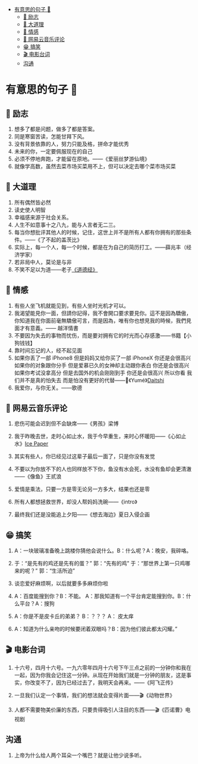 - [有意思的句子 🍊](#有意思的句子)
  - [💪 励志](#励志)
  - [🤔 大道理](#大道理)
  - [💑 情感](#情感)
  - [🎵 网易云音乐评论](#网易云音乐评论)
  - [😁 搞笑](#搞笑)
  - [🎬 电影台词](#电影台词)
  - [沟通](#沟通)

# 有意思的句子 🍊

## 💪 励志

1. 想多了都是问题，做多了都是答案。
2. 同是寒窗苦读，怎能甘拜下风。
3. 没有背景依靠的人，努力只能及格，拼命才能优秀
4. 未来的你，一定要佩服现在的自己
5. 必须不停地奔跑，才能留在原地。——《爱丽丝梦游仙境》
6. 就像学高数，虽然去菜市场买菜用不上，但可以决定去哪个菜市场买菜

## 🤔 大道理

1. 所有偶然皆必然
2. 读史使人明智
3. 幸福感来源于社会关系。
4. 人生不如意事十之八九，能与人言者无二三。
5. 每当你想批评其他人的时候，记住，这世上并不是所有人都有你拥有的那些条件。——《了不起的盖茨比》
6. 实际上，每一个人，每一个时候，都是在为自己的简历打工。——薛兆丰（经济学家）
7. 若非局中人，莫论是与非
8. 不笑不足以为道——老子[《道德经》](https://hanyu.baidu.com/shici/detail?pid=0f43c7353d27872ff4248f57ef425e53&from=kg0&highlight=%E4%B8%8D%E7%AC%91%E4%B8%8D%E8%B6%B3%E4%BB%A5%E4%B8%BA%E9%81%93)

## 💑 情感

1. 有些人坐飞机就能见到，有些人坐时光机才可以。
2. 我渴望能見你一面，但請你記得，我不會開口要求要見你。這不是因為驕傲，你知道我在你面前毫無驕傲可言，而是因為，唯有你也想見我的時候，我們見面才有意義。—— 越洋情書
3. 不要因为失去的事物而忧伤，而是要对拥有它的时光而心存感激——书籍【小狗钱钱】
4. 靠时间忘记的人，经不起见面
5. 如果你丢了一部 iPhone8 但是妈妈又给你买了一部 iPhoneX 你还是会很高兴 如果你的对象跟你分手 但是爱慕已久的女神却主动跟你表白 你还是会很高兴 如果你考试没拿高分 但是去国外的机会刚刚到手 你还是会很高兴 所以你看 我们并不是真的怕失去 而是怕没有更好的代替——🎵《Yumé》[Daitshi](orpheus://orpheus/pub/app.html#/m/artist/?id=1156303)
6. 我爱你，与你无关。——歌德

## 🎵 网易云音乐评论

1. 悲伤可能会迟到但不会缺席——《男孩》梁博

2. 我于昨晚去世，走时心如止水，我于今早重生，来时心怀暖阳——《心如止水》[Ice Paper](orpheus://orpheus/pub/app.html#/m/artist/?id=12121264)

3. 其实有些人，你已经见过这辈子最后一面了，只是你没有发觉

4. 不要以为你放不下的人也同样放不下你，鱼没有水会死，水没有鱼却会更清澈——《像鱼》王贰浪

5. 爱情是乘法，只要一方是零无论另一方多大，结果也还是零

6. 所有人都想拯救世界，却没人帮妈妈洗碗——《intro》

7. 最终我们还是没能追上夕阳——《想去海边》夏日入侵企画

## 😁 搞笑

1. A：一块玻璃准备晚上跳楼你猜他会说什么。B：什么呢？A：晚安，我碎咯。

2. 于：“是先有的鸡还是先有的蛋？” 郭：“先有的鸡” 于：“那世界上第一只鸡哪来的呢？” 郭：“生活所迫”
3. 谈恋爱好麻烦啊，以后就要多多麻烦你啦
4. A：百度能搜到你？B：不能。 A：那我知道有一个平台肯定能搜到你。B：什么平台？A：搜狗
5. A：你是不是皮卡丘的弟弟？ B：？？？ A： 皮太痒
6. A：知道为什么亲吻的时候要闭着双眼吗？B：因为他们彼此都太闪耀。”

## 🎬 电影台词

1. 十六号，四月十六号。一九六零年四月十六号下午三点之前的一分钟你和我在一起，因为你我会记住这一分钟。从现在开始我们就是一分钟的朋友，这是事实，你改变不了，因为已经过去了，我明天会再来。——《阿飞正传》

2. 一旦我们认定一个事情，我们的想法就会变得片面——🎬《动物世界》

3. 人都不需要物美价廉的东西，只要贵得吸引人注目的东西——🎬《匹诺曹》电视剧

## 沟通

1. 上帝为什么给人两个耳朵一个嘴巴？就是让他少说多听。
